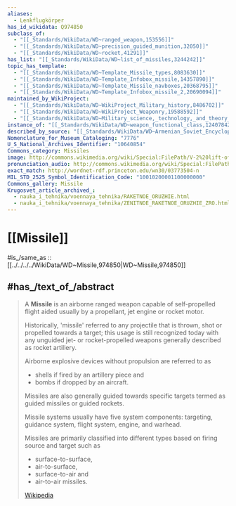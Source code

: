 ```yaml
---
aliases:
  - Lenkflugkörper
has_id_wikidata: Q974850
subclass_of:
  - "[[_Standards/WikiData/WD~ranged_weapon,153556]]"
  - "[[_Standards/WikiData/WD~precision_guided_munition,32050]]"
  - "[[_Standards/WikiData/WD~rocket,41291]]"
has_list: "[[_Standards/WikiData/WD~list_of_missiles,3244242]]"
topic_has_template:
  - "[[_Standards/WikiData/WD~Template_Missile_types,8083630]]"
  - "[[_Standards/WikiData/WD~Template_Infobox_missile,14357890]]"
  - "[[_Standards/WikiData/WD~Template_Missile_navboxes,20368795]]"
  - "[[_Standards/WikiData/WD~Template_Infobox_missile_2,20690094]]"
maintained_by_WikiProject:
  - "[[_Standards/WikiData/WD~WikiProject_Military_history,8486702]]"
  - "[[_Standards/WikiData/WD~WikiProject_Weaponry,19588592]]"
  - "[[_Standards/WikiData/WD~Military_science,_technology,_and_theory_task_force,21830399]]"
instance_of: "[[_Standards/WikiData/WD~weapon_functional_class,124078422]]"
described_by_source: "[[_Standards/WikiData/WD~Armenian_Soviet_Encyclopedia,_vol._6,124737633]]"
Nomenclature_for_Museum_Cataloging: "7776"
U_S_National_Archives_Identifier: "10640854"
Commons_category: Missiles
image: http://commons.wikimedia.org/wiki/Special:FilePath/V-2%20lift-off.jpg
pronunciation_audio: http://commons.wikimedia.org/wiki/Special:FilePath/De-Lenkflugk%C3%B6rper.ogg
exact_match: http://wordnet-rdf.princeton.edu/wn30/03773504-n
MIL_STD_2525_Symbol_Identification_Code: "10010200001100000000"
Commons_gallery: Missile
Krugosvet_article_archived_:
  - nauka_i_tehnika/voennaya_tehnika/RAKETNOE_ORUZHIE.html
  - nauka_i_tehnika/voennaya_tehnika/ZENITNOE_RAKETNOE_ORUZHIE_ZRO.html
---
```


# [[Missile]] 

#is_/same_as :: [[../../../../WikiData/WD~Missile,974850|WD~Missile,974850]] 

## #has_/text_of_/abstract 

> A **Missile** is an airborne ranged weapon capable of self-propelled flight 
> aided usually by a propellant, jet engine or rocket motor.
>
> Historically, 'missile' referred to any projectile that is thrown, shot or propelled towards a target; 
> this usage is still recognized today with any unguided jet- or rocket-propelled weapons 
> generally described as rocket artillery. 
> 
> Airborne explosive devices without propulsion are referred to as 
> - shells if fired by an artillery piece and 
> - bombs if dropped by an aircraft.
>
> Missiles are also generally guided towards specific targets termed as guided missiles or guided rockets. 
> 
> Missile systems usually have five system components: 
> targeting, guidance system, flight system, engine, and warhead. 
> 
> Missiles are primarily classified into different types based on firing source and target such as 
> - surface-to-surface, 
> - air-to-surface, 
> - surface-to-air and 
> - air-to-air missiles.
>
> [Wikipedia](https://en.wikipedia.org/wiki/Missile) 

